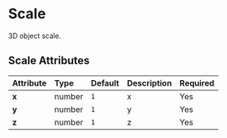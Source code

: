 
Scale
=====


3D object scale.

Scale Attributes
-----------------

|Attribute|Type|Default|Description|Required|
| :--- | :--- | :--- | :--- | :--- |
|**x**|number|```1```|x|Yes|
|**y**|number|```1```|y|Yes|
|**z**|number|```1```|z|Yes|

